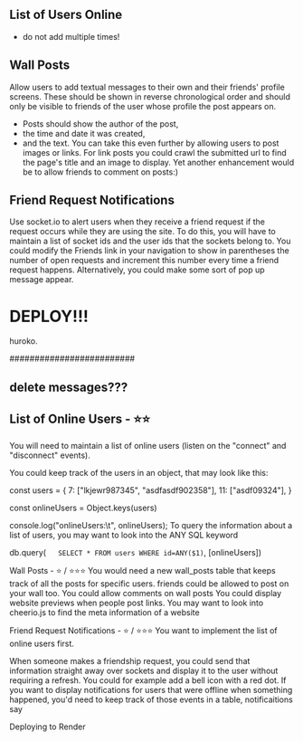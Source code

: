 ## List of Users Online

-   do not add multiple times!

## Wall Posts

Allow users to add textual messages to their own and their friends' profile screens. These should be shown in reverse chronological order and should only be visible to friends of the user whose profile the post appears on.

-   Posts should show the author of the post,
-   the time and date it was created,
-   and the text.
    You can take this even further by allowing users to post images or links. For link posts you could crawl the submitted url to find the page's title and an image to display.
    Yet another enhancement would be to allow friends to comment on posts:)

## Friend Request Notifications

Use socket.io to alert users when they receive a friend request if the request occurs while they are using the site. To do this, you will have to maintain a list of socket ids and the user ids that the sockets belong to. You could modify the Friends link in your navigation to show in parentheses the number of open requests and increment this number every time a friend request happens. Alternatively, you could make some sort of pop up message appear.

# DEPLOY!!!

huroko.

#########################

## delete messages???

## List of Online Users - ⭐️⭐️

You will need to maintain a list of online users (listen on the "connect" and "disconnect" events).

You could keep track of the users in an object, that may look like this:

const users = {
7: ["lkjewr987345", "asdfasdf902358"],
11: ["asdf09324"],
}

const onlineUsers = Object.keys(users)

console.log("onlineUsers:\t", onlineUsers);
To query the information about a list of users, you may want to look into the ANY SQL keyword

db.query(`   SELECT * FROM users WHERE id=ANY($1)`, [onlineUsers])

<!-- Private Messages - ⭐️⭐️⭐️
(you want to implement the list of online users first)

You will need a column to keep track of the user the message is intended for (either in your existing chat table or in a new private_chat table. Some work involved in retrieving the right messages -->

Wall Posts - ⭐️ / ⭐️⭐️⭐️
You would need a new wall_posts table that keeps track of all the posts for specific users. friends could be allowed to post on your wall too. You could allow comments on wall posts You could display website previews when people post links. You may want to look into cheerio.js to find the meta information of a website

Friend Request Notifications - ⭐️ / ⭐️⭐️⭐️
You want to implement the list of online users first.

When someone makes a friendship request, you could send that information straight away over sockets and display it to the user without requiring a refresh. You could for example add a bell icon with a red dot. If you want to display notifications for users that were offline when something happened, you'd need to keep track of those events in a table, notificaitions say

Deploying to Render
